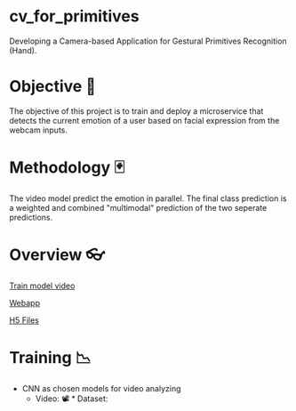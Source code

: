 # cv_for_primitives
Developing a Camera-based Application for Gestural Primitives Recognition (Hand).
# Objective 🎯
The objective of this project is to train and deploy a microservice that detects the current emotion of a user based on facial expression from the webcam inputs.
# Methodology 🃏
The video model predict the emotion in parallel. The final class prediction is a weighted and combined "multimodal" prediction of the two seperate predictions.
# Overview 👓
[Train model video](https://github.com/wintechis/cv_for_primitives/blob/main/src/webapp/process_video.py)

[Webapp](https://github.com/wintechis/cv_for_primitives/blob/main/src/webapp)

[H5 Files](https://github.com/wintechis/cv_for_primitives/blob/main/src/webapp/model_SIBI.h5)
# Training 📉
* CNN as chosen models for  video analyzing
     * Video: 📽️
            * Dataset:
             







